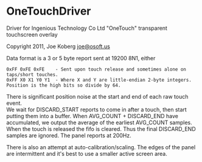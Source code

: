 OneTouchDriver
==============

Driver for Ingenious Technology Co Ltd "OneTouch" transparent touchscreen overlay

Copyright 2011, Joe Koberg <joe@osoft.us>

Data format is a 3 or 5 byte report sent at 19200 8N1, either

    0xFF 0xFE 0xFE    - Sent upon touch release and sometimes alone on taps/short touches.
    0xFF X0 X1 Y0 Y1  - Where X and Y are little-endian 2-byte integers. Position is the high bits so divide by 64.

There is significant position noise at the start and end of each raw touch event.    
We wait for DISCARD_START reports to come in after a touch, then start putting them into a buffer.
When AVG_COUNT + DISCARD_END have accumulated, we output the average of the earliest AVG_COUNT samples.
When the touch is released the fifo is cleared. Thus the final DISCARD_END samples are ignored.
The panel reports at 200Hz.

There is also an attempt at auto-calibration/scaling. The edges of the panel are intermittent
and it's best to use a smaller active screen area.
